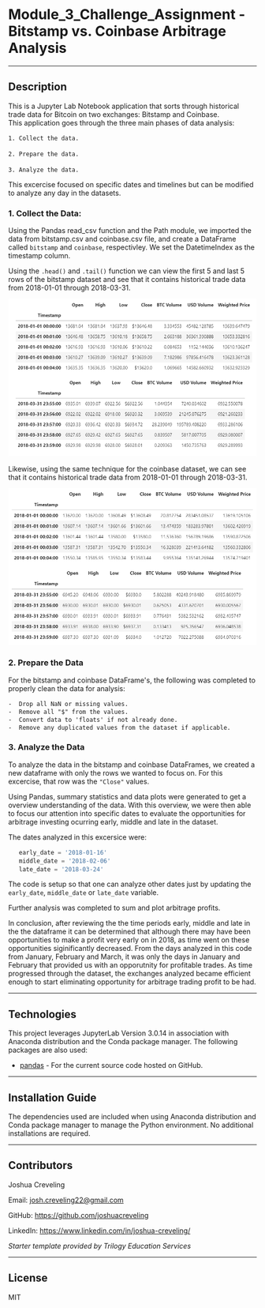 # Module_3_Challenge_Assignment - Bitstamp vs. Coinbase Arbitrage Analysis

---

## Description

This is a Jupyter Lab Notebook application that sorts through historical trade data for Bitcoin on two exchanges: Bitstamp and Coinbase.  
This application goes through the three main phases of data analysis: 

    1. Collect the data.

    2. Prepare the data.

    3. Analyze the data. 

This excercise focused on specific dates and timelines but can be modified to analyze any day in the datasets. 

### 1. Collect the Data:

Using the Pandas read_csv function and the Path module, we imported the data from bitstamp.csv and coinbase.csv file, and create a DataFrame called ```bitstamp``` and ```coinbase```, respectivley. We set the DatetimeIndex as the timestamp column.

Using the `.head()` and `.tail()` function we can view the first 5 and last 5 rows of the bitstamp dataset and see that it contains historical trade data from 2018-01-01 through 2018-03-31. 

![bitstamp_head_tail](./Screenshots/bitstamp_head_tail.PNG)

Likewise, using the same technique for the coinbase dataset, we can see that it contains historical trade data from 2018-01-01 through 2018-03-31.

![coinbase_head_tail](./Screenshots/coinbase_head_tail.PNG)

### 2. Prepare the Data

For the bitstamp and coinbase DataFrame's, the following was completed to properly clean the data for analysis: 

    -  Drop all NaN or missing values.
    -  Remove all "$" from the values.
    -  Convert data to 'floats' if not already done.  
    -  Remove any duplicated values from the dataset if applicable. 

### 3. Analyze the Data

To analyze the data in the bitstamp and coinbase DataFrames, we created a new dataframe with only the rows we wanted to focus on.  For this excercise, that row was the ```"Close"``` values.

Using Pandas, summary statistics and data plots were generated to get a overview understanding of the data.  With this overview, we were then able to focus our attention into specific dates to evaluate the opportunities for arbitrage investing ocurring early, middle and late in the dataset. 

The dates analyzed in this excersice were: 
```python
   early_date = '2018-01-16'
   middle_date = '2018-02-06'
   late_date = '2018-03-24'
```
The code is setup so that one can analyze other dates just by updating the ```early_date```, ```middle_date``` or ```late_date``` variable. 

Further analysis was completed to sum and plot arbitrage profits.  

In conclusion, after reviewing the the time periods early, middle and late in the the dataframe it can be determined that although there may have been opportunities to make a profit very early on in 2018, as time went on these opportunities siginificantly decreased.  From the days analyzed in this code from January, February and March, it was only the days in January and February that provided us with an opporutnity for profitable trades.  As time progressed through the dataset, the exchanges analyzed became efficient enough to start eliminating opportunity for arbitrage trading profit to be had.

---

## Technologies

This project leverages JupyterLab Version 3.0.14 in association with Anaconda distribution and the Conda package manager.  The following packages are also used: 

* [pandas](https://github.com/pandas-dev/pandas) - For the current source code hosted on GitHub.

---

## Installation Guide

The dependencies used are included when using Anaconda distribution and Conda package manager to manage the Python environment.  No additional installations are required.  

---

## Contributors

Joshua Creveling

Email: josh.creveling22@gmail.com

GitHub: https://github.com/joshuacreveling

LinkedIn: https://www.linkedin.com/in/joshua-creveling/

*Starter template provided by Trilogy Education Services*

---

## License

MIT
